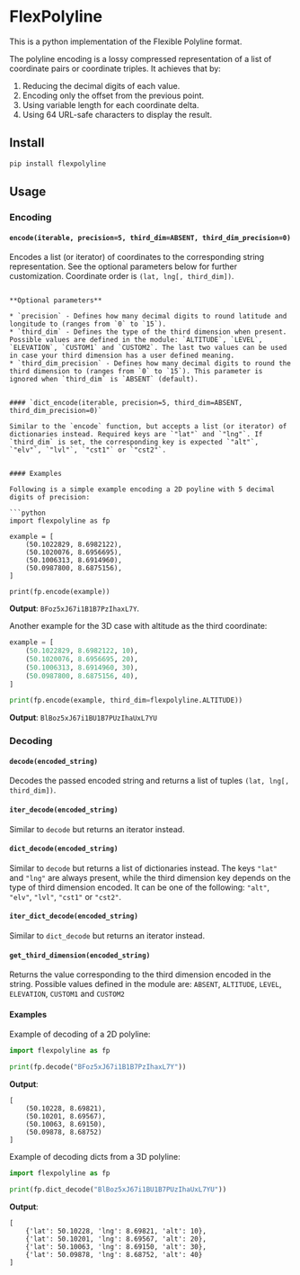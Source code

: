 # FlexPolyline

This is a python implementation of the Flexible Polyline format.

The polyline encoding is a lossy compressed representation of a list of coordinate pairs or
coordinate triples. It achieves that by:

1. Reducing the decimal digits of each value.
2. Encoding only the offset from the previous point.
3. Using variable length for each coordinate delta.
4. Using 64 URL-safe characters to display the result.

## Install

```python
pip install flexpolyline
```

## Usage

### Encoding

#### `encode(iterable, precision=5, third_dim=ABSENT, third_dim_precision=0)`

Encodes a list (or iterator) of coordinates to the corresponding string representation. See the optional parameters below for further customization. Coordinate order is `(lat, lng[, third_dim])`.
```

**Optional parameters**

* `precision` - Defines how many decimal digits to round latitude and longitude to (ranges from `0` to `15`).
* `third_dim` - Defines the type of the third dimension when present. Possible values are defined in the module: `ALTITUDE`, `LEVEL`, `ELEVATION`, `CUSTOM1` and `CUSTOM2`. The last two values can be used in case your third dimension has a user defined meaning.
* `third_dim_precision` - Defines how many decimal digits to round the third dimension to (ranges from `0` to `15`). This parameter is ignored when `third_dim` is `ABSENT` (default).


#### `dict_encode(iterable, precision=5, third_dim=ABSENT, third_dim_precision=0)`

Similar to the `encode` function, but accepts a list (or iterator) of dictionaries instead. Required keys are `"lat"` and `"lng"`. If `third_dim` is set, the corresponding key is expected `"alt"`, `"elv"`, `"lvl"`, `"cst1"` or `"cst2"`. 


#### Examples

Following is a simple example encoding a 2D poyline with 5 decimal digits of precision:

```python
import flexpolyline as fp

example = [
    (50.1022829, 8.6982122),
    (50.1020076, 8.6956695),
    (50.1006313, 8.6914960),
    (50.0987800, 8.6875156),
]

print(fp.encode(example))
```

**Output**: `BFoz5xJ67i1B1B7PzIhaxL7Y`.

Another example for the 3D case with altitude as the third coordinate:

```python
example = [
    (50.1022829, 8.6982122, 10),
    (50.1020076, 8.6956695, 20),
    (50.1006313, 8.6914960, 30),
    (50.0987800, 8.6875156, 40),
]

print(fp.encode(example, third_dim=flexpolyline.ALTITUDE))
```

**Output**: `BlBoz5xJ67i1BU1B7PUzIhaUxL7YU`

### Decoding

#### `decode(encoded_string)`

Decodes the passed encoded string and returns a list of tuples `(lat, lng[, third_dim])`.

#### `iter_decode(encoded_string)`

Similar to `decode` but returns an iterator instead.

#### `dict_decode(encoded_string)`

Similar to `decode` but returns a list of dictionaries instead. The keys `"lat"` and `"lng"` are always present, while the third dimension key depends on the type of third dimension encoded. It can be one of the following: `"alt"`, `"elv"`, `"lvl"`, `"cst1"` or `"cst2"`.

#### `iter_dict_decode(encoded_string)`

Similar to `dict_decode` but returns an iterator instead.

#### `get_third_dimension(encoded_string)`

Returns the value corresponding to the third dimension encoded in the string. Possible values defined in the module are: `ABSENT`, `ALTITUDE`, `LEVEL`, `ELEVATION`, `CUSTOM1` and `CUSTOM2`

#### Examples

Example of decoding of a 2D polyline:

```python
import flexpolyline as fp

print(fp.decode("BFoz5xJ67i1B1B7PzIhaxL7Y"))
```

**Output**:

```
[
    (50.10228, 8.69821),
    (50.10201, 8.69567),
    (50.10063, 8.69150),
    (50.09878, 8.68752)
]
```


Example of decoding dicts from a 3D polyline:

```python
import flexpolyline as fp

print(fp.dict_decode("BlBoz5xJ67i1BU1B7PUzIhaUxL7YU"))
```

**Output**: 

```
[
    {'lat': 50.10228, 'lng': 8.69821, 'alt': 10},
    {'lat': 50.10201, 'lng': 8.69567, 'alt': 20},
    {'lat': 50.10063, 'lng': 8.69150, 'alt': 30},
    {'lat': 50.09878, 'lng': 8.68752, 'alt': 40}
]
```




